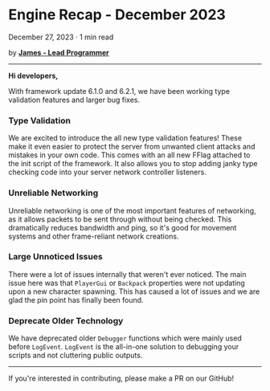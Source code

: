 # Engine Recap - December 2023
December 27, 2023 · 1 min read

by **[James - Lead Programmer](https://github.com/lolmansReturn)**

---

**Hi developers,**

With framework update 6.1.0 and 6.2.1, we have been working type validation features and larger bug fixes.

### Type Validation

We are excited to introduce the all new type validation features! These make it even easier to protect the server from unwanted client attacks and mistakes in your own code. This comes with an all new FFlag attached to the init script of the framework. It also allows you to stop adding janky type checking code into your server network controller listeners.

### Unreliable Networking

Unreliable networking is one of the most important features of networking, as it allows packets to be sent through without being checked. This dramatically reduces bandwidth and ping, so it's good for movement systems and other frame-reliant network creations.

### Large Unnoticed Issues

There were a lot of issues internally that weren't ever noticed. The main issue here was that `PlayerGui` or `Backpack` properties were not updating upon a new character spawning. This has caused a lot of issues and we are glad the pin point has finally been found.

### Deprecate Older Technology

We have deprecated older `Debugger` functions which were mainly used before `LogEvent`. `LogEvent` is the all-in-one solution to debugging your scripts and not cluttering public outputs.

---

If you're interested in contributing, please make a PR on our GitHub!